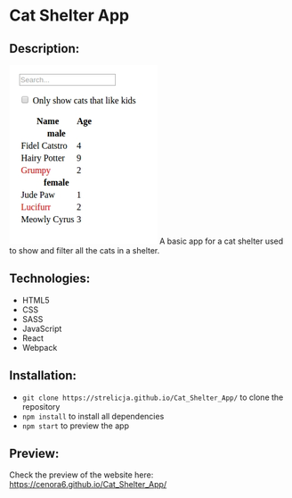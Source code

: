 # Cat Shelter App

## Description:
![](src/images/catApp.jpg)
A basic app for a cat shelter used to show and filter all the cats in a shelter.

## Technologies:
- HTML5
- CSS
- SASS
- JavaScript
- React
- Webpack

## Installation:
-  ```git clone https://strelicja.github.io/Cat_Shelter_App/``` to clone the repository
- ```npm install``` to install all dependencies
- ```npm start``` to preview the app

## Preview: 
Check the preview of the website here: https://cenora6.github.io/Cat_Shelter_App/
